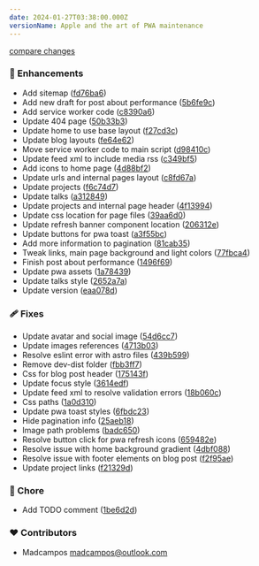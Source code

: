 ```yaml
---
date: 2024-01-27T03:38:00.000Z
versionName: Apple and the art of PWA maintenance
---
```


[compare changes](https://github.com/madcampos/madcampos.github.io/compare/v3.1.0...v3.2.0)

### 🚀 Enhancements

- Add sitemap ([fd76ba6](https://github.com/madcampos/madcampos.github.io/commit/fd76ba6))
- Add new draft for post about performance ([5b6fe9c](https://github.com/madcampos/madcampos.github.io/commit/5b6fe9c))
- Add service worker code ([c8390a6](https://github.com/madcampos/madcampos.github.io/commit/c8390a6))
- Update 404 page ([50b33b3](https://github.com/madcampos/madcampos.github.io/commit/50b33b3))
- Update home to use base layout ([f27cd3c](https://github.com/madcampos/madcampos.github.io/commit/f27cd3c))
- Update blog layouts ([fe64e62](https://github.com/madcampos/madcampos.github.io/commit/fe64e62))
- Move service worker code to main script ([d98410c](https://github.com/madcampos/madcampos.github.io/commit/d98410c))
- Update feed xml to include media rss ([c349bf5](https://github.com/madcampos/madcampos.github.io/commit/c349bf5))
- Add icons to home page ([4d88bf2](https://github.com/madcampos/madcampos.github.io/commit/4d88bf2))
- Update urls and internal pages layout ([c8fd67a](https://github.com/madcampos/madcampos.github.io/commit/c8fd67a))
- Update projects ([f6c74d7](https://github.com/madcampos/madcampos.github.io/commit/f6c74d7))
- Update talks ([a312849](https://github.com/madcampos/madcampos.github.io/commit/a312849))
- Update projects and internal page header ([4f13994](https://github.com/madcampos/madcampos.github.io/commit/4f13994))
- Update css location for page files ([39aa6d0](https://github.com/madcampos/madcampos.github.io/commit/39aa6d0))
- Update refresh banner component location ([206312e](https://github.com/madcampos/madcampos.github.io/commit/206312e))
- Update buttons for pwa toast ([a3f55bc](https://github.com/madcampos/madcampos.github.io/commit/a3f55bc))
- Add more information to pagination ([81cab35](https://github.com/madcampos/madcampos.github.io/commit/81cab35))
- Tweak links, main page background and light colors ([77fbca4](https://github.com/madcampos/madcampos.github.io/commit/77fbca4))
- Finish post about performance ([1496f69](https://github.com/madcampos/madcampos.github.io/commit/1496f69))
- Update pwa assets ([1a78439](https://github.com/madcampos/madcampos.github.io/commit/1a78439))
- Update talks style ([2652a7a](https://github.com/madcampos/madcampos.github.io/commit/2652a7a))
- Update version ([eaa078d](https://github.com/madcampos/madcampos.github.io/commit/eaa078d))

### 🩹 Fixes

- Update avatar and social image ([54d6cc7](https://github.com/madcampos/madcampos.github.io/commit/54d6cc7))
- Update images references ([4713b03](https://github.com/madcampos/madcampos.github.io/commit/4713b03))
- Resolve eslint error with astro files ([439b599](https://github.com/madcampos/madcampos.github.io/commit/439b599))
- Remove dev-dist folder ([fbb3ff7](https://github.com/madcampos/madcampos.github.io/commit/fbb3ff7))
- Css for blog post header ([175143f](https://github.com/madcampos/madcampos.github.io/commit/175143f))
- Update focus style ([3614edf](https://github.com/madcampos/madcampos.github.io/commit/3614edf))
- Update feed xml to resolve validation errors ([18b060c](https://github.com/madcampos/madcampos.github.io/commit/18b060c))
- Css paths ([1a0d310](https://github.com/madcampos/madcampos.github.io/commit/1a0d310))
- Update pwa toast styles ([6fbdc23](https://github.com/madcampos/madcampos.github.io/commit/6fbdc23))
- Hide pagination info ([25aeb18](https://github.com/madcampos/madcampos.github.io/commit/25aeb18))
- Image path problems ([badc650](https://github.com/madcampos/madcampos.github.io/commit/badc650))
- Resolve button click for pwa refresh icons ([659482e](https://github.com/madcampos/madcampos.github.io/commit/659482e))
- Resolve issue with home background gradient ([4dbf088](https://github.com/madcampos/madcampos.github.io/commit/4dbf088))
- Resolve issue with footer elements on blog post ([f2f95ae](https://github.com/madcampos/madcampos.github.io/commit/f2f95ae))
- Update project links ([f21329d](https://github.com/madcampos/madcampos.github.io/commit/f21329d))

### 🏡 Chore

- Add TODO comment ([1be6d2d](https://github.com/madcampos/madcampos.github.io/commit/1be6d2d))

### ❤️ Contributors

- Madcampos <madcampos@outlook.com>
